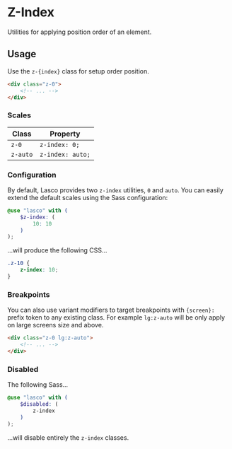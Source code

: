 # Z-Index

Utilities for applying position order of an element.

## Usage

Use the `z-{index}` class for setup order position.

```html
<div class="z-0">
    <!-- ... -->
</div>
```

### Scales

| Class    | Property         |
|----------|------------------|
| `z-0`    | `z-index: 0;`    |
| `z-auto` | `z-index: auto;` |

### Configuration

By default, Lasco provides two `z-index` utilities, `0` and `auto`. You can easily extend the default scales using the
Sass configuration:

```scss
@use "lasco" with (
    $z-index: (
        10: 10
    )
);
```

...will produce the following CSS...

```css
.z-10 {
    z-index: 10;
}
```

### Breakpoints

You can also use variant modifiers to target breakpoints with `{screen}:` prefix token to any existing class. For
example `lg:z-auto` will be only apply on large screens size and above.

```html
<div class="z-0 lg:z-auto">
    <!-- ... -->
</div>
```

### Disabled

The following Sass...

```scss
@use "lasco" with (
    $disabled: (
        z-index
    )
);
```

...will disable entirely the `z-index` classes.
